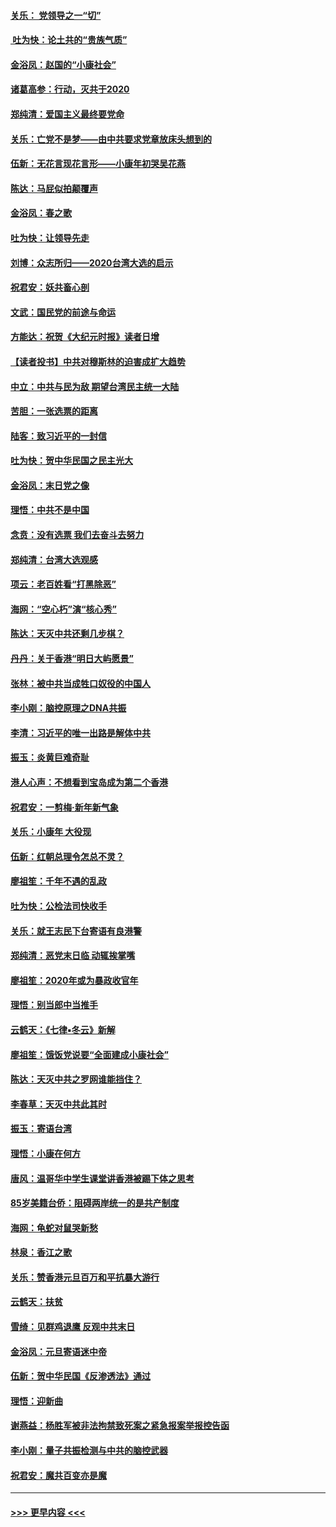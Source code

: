 #### [关乐： 党领导之一“切”](../pages/nsc993/n11804505.md?t=01192331) 
#### [ 吐为快：论土共的“贵族气质”](../pages/nsc993/n11804490.md?t=01192331) 
#### [金浴凤：赵国的“小康社会”](../pages/nsc993/n11804452.md?t=01192331) 
#### [诸葛高参：行动，灭共于2020](../pages/nsc993/n11804120.md?t=01192331) 
#### [郑纯清：爱国主义最终要党命](../pages/nsc993/n11802197.md?t=01192331) 
#### [关乐：亡党不是梦——由中共要求党章放床头想到的](../pages/nsc993/n11802156.md?t=01192331) 
#### [伍新：无花言现花言形——小康年初哭吴花燕](../pages/nsc993/n11800044.md?t=01192331) 
#### [陈达：马屁似拍颠覆声](../pages/nsc993/n11800010.md?t=01192331) 
#### [金浴凤：春之歌](../pages/nsc993/n11797687.md?t=01192331) 
#### [吐为快：让领导先走](../pages/nsc993/n11797512.md?t=01192331) 
#### [刘博：众志所归——2020台湾大选的启示](../pages/nsc993/n11796878.md?t=01192331) 
#### [祝君安：妖共畜心剖](../pages/nsc993/n11794273.md?t=01192331) 
#### [文武：国民党的前途与命运](../pages/nsc993/n11794198.md?t=01192331) 
#### [方能达：祝贺《大纪元时报》读者日增](../pages/nsc993/n11793807.md?t=01192331) 
#### [【读者投书】中共对穆斯林的迫害成扩大趋势](../pages/nsc993/n11791371.md?t=01192331) 
#### [中立：中共与民为敌 期望台湾民主统一大陆](../pages/nsc993/n11790392.md?t=01192331) 
#### [苦胆：一张选票的距离](../pages/nsc993/n11788914.md?t=01192331) 
#### [陆客：致习近平的一封信](../pages/nsc993/n11788867.md?t=01192331) 
#### [吐为快：贺中华民国之民主光大](../pages/nsc993/n11788618.md?t=01192331) 
#### [金浴凤：末日党之像](../pages/nsc993/n11787475.md?t=01192331) 
#### [理悟：中共不是中国](../pages/nsc993/n11787463.md?t=01192331) 
#### [念贲：没有选票  我们去奋斗去努力](../pages/nsc993/n11787398.md?t=01192331) 
#### [郑纯清：台湾大选观感](../pages/nsc993/n11786210.md?t=01192331) 
#### [项云：老百姓看“打黑除恶”](../pages/nsc993/n11785398.md?t=01192331) 
#### [海网：“空心朽”演“核心秀”](../pages/nsc993/n11783874.md?t=01192331) 
#### [陈达：天灭中共还剩几步棋？](../pages/nsc993/n11783719.md?t=01192331) 
#### [丹丹：关于香港“明日大屿愿景”](../pages/nsc993/n11783273.md?t=01192331) 
#### [张林：被中共当成牲口奴役的中国人](../pages/nsc993/n11782397.md?t=01192331) 
#### [李小刚：脑控原理之DNA共振](../pages/nsc993/n11780962.md?t=01192331) 
#### [李清：习近平的唯一出路是解体中共](../pages/nsc993/n11780866.md?t=01192331) 
#### [振玉：炎黄巨难奇耻](../pages/nsc993/n11779632.md?t=01192331) 
#### [港人心声：不想看到宝岛成为第二个香港](../pages/nsc993/n11778817.md?t=01192331) 
#### [祝君安：一剪梅‧新年新气象](../pages/nsc993/n11776340.md?t=01192331) 
#### [关乐：小康年 大役现](../pages/nsc993/n11774213.md?t=01192331) 
#### [伍新：红朝总理令怎总不灵？](../pages/nsc993/n11770813.md?t=01192331) 
#### [廖祖笙：千年不遇的乱政](../pages/nsc993/n11770373.md?t=01192331) 
#### [吐为快：公检法司快收手](../pages/nsc993/n11770359.md?t=01192331) 
#### [关乐：就王志民下台寄语有良港警](../pages/nsc993/n11769903.md?t=01192331) 
#### [郑纯清：恶党末日临 动辄挨掌嘴](../pages/nsc993/n11769356.md?t=01192331) 
#### [廖祖笙：2020年或为暴政收官年](../pages/nsc993/n11768216.md?t=01192331) 
#### [理悟：别当郎中当推手](../pages/nsc993/n11768243.md?t=01192331) 
#### [云鹤天：《七律▪冬云》新解](../pages/nsc993/n11768204.md?t=01192331) 
#### [廖祖笙：饿饭党说要“全面建成小康社会”](../pages/nsc993/n11767482.md?t=01192331) 
#### [陈达：天灭中共之罗网谁能挡住？](../pages/nsc993/n11767465.md?t=01192331) 
#### [李春草：天灭中共此其时](../pages/nsc993/n11767452.md?t=01192331) 
#### [振玉：寄语台湾](../pages/nsc993/n11767432.md?t=01192331) 
#### [理悟：小康在何方](../pages/nsc993/n11767394.md?t=01192331) 
#### [唐风：温哥华中学生课堂讲香港被踢下体之思考](../pages/nsc993/n11766848.md?t=01192331) 
#### [85岁美籍台侨：阻碍两岸统一的是共产制度](../pages/nsc993/n11765043.md?t=01192331) 
#### [海网：龟蛇对鼠哭新愁](../pages/nsc993/n11764895.md?t=01192331) 
#### [林泉：香江之歌](../pages/nsc993/n11764415.md?t=01192331) 
#### [关乐：赞香港元旦百万和平抗暴大游行](../pages/nsc993/n11764382.md?t=01192331) 
#### [云鹤天：扶贫](../pages/nsc993/n11764245.md?t=01192331) 
#### [雪绮：见群鸡退鹰  反观中共末日](../pages/nsc993/n11762112.md?t=01192331) 
#### [金浴凤：元旦寄语迷中帝](../pages/nsc993/n11761788.md?t=01192331) 
#### [伍新：贺中华民国《反渗透法》通过](../pages/nsc993/n11761994.md?t=01192331) 
#### [理悟：迎新曲](../pages/nsc993/n11761152.md?t=01192331) 
#### [谢燕益：杨胜军被非法拘禁致死案之紧急报案举报控告函](../pages/nsc993/n11756134.md?t=01192331) 
#### [李小刚：量子共振检测与中共的脑控武器](../pages/nsc993/n11754518.md?t=01192331) 
#### [祝君安：魔共百变亦是魔](../pages/nsc993/n11754469.md?t=01192331) 

----
#### [ >>> 更早内容 <<< ](../indexes/nsc993-earlier.md)
